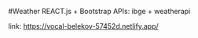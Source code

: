 #Weather
REACT.js + Bootstrap
APIs: ibge + weatherapi

link: https://vocal-belekoy-57452d.netlify.app/
